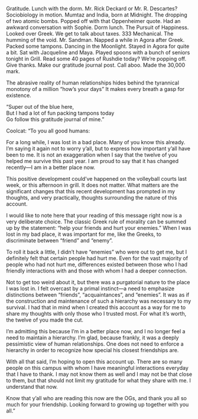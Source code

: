 Gratitude. Lunch with the dorm. Mr. Rick Deckard or Mr. R. Descartes? Sociobiology in motion. Mumtaz and India, born at Midnight. The dropping of two atomic bombs. Popped off with that Oppenheimer quote. Had an awkward conversation with Sophie. Dorm lunch. The Pursuit of Happiness. Looked over Greek. We get to talk about taxes. 333 Mechanical. The humming of the void. Mr. Sandman. Napped a while in Agora after Greek. Packed some tampons. Dancing in the Moonlight. Stayed in Agora for quite a bit. Sat with Jacqueline and Maya. Played spoons with a bunch of seniors tonight in Grill. Read some 40 pages of Rushdie today? We’re popping off. Give thanks. Make our gratitude journal post. Call aboo. Made the 30,000 mark. 

The abrasive reality of human relationships hides behind the tyrannical monotony of a million “how’s your days” It makes every breath a gasp for existence. 

“Super out of the blue here,   
But I had a lot of fun packing tampons today   
Go follow this gratitude journal of mine.”

Coolcat: “To you all good humans:

For a long while, I was lost in a bad place. Many of you know this already. I’m saying it again not to worry y’all, but to express how important y’all have been to me. It is not an exaggeration when I say that the twelve of you helped me survive this past year. I am proud to say that it has changed recently—I am in a better place now. 

This positive development could’ve happened on the volleyball courts last week, or this afternoon in grill. It does not matter. What matters are the significant changes that this recent development has prompted in my thoughts, and very practically, thoughts surrounding the nature of this account. 

I would like to note here that your reading of this message right now is a very deliberate choice. The classic Greek rule of morality can be summed up by the statement: “help your friends and hurt your enemies.” When I was lost in my bad place, it was important for me, like the Greeks, to discriminate between “friend” and “enemy”. 

To roll it back a little, I didn’t have “enemies” who were out to get me, but I definitely felt that certain people had hurt me. Even for the vast majority of people who had not hurt me, differences existed between those who I had friendly interactions with and those with whom I had a deeper connection. 

Not to get too weird about it, but there was a purgatorial nature to the place I was lost in. I felt overcast by a primal instinct—a need to emphasize distinctions between “friends”, “acquaintances”, and “enemies”. It was as if the construction and maintenance of such a hierarchy was necessary to my survival. I had that in mind when I created this account as a way for me to share my thoughts with only those who I trusted most. For what it’s worth, the twelve of you made the cut. 

I’m admitting this because I’m in a better place now, and I no longer feel a need to maintain a hierarchy. I’m glad, because frankly, it was a deeply pessimistic view of human relationships. One does not need to enforce a hierarchy in order to recognize how special his closest friendships are. 

With all that said, I’m hoping to open this account up. There are so many people on this campus with whom I have meaningful interactions everyday that I have to thank. I may not know them as well and I may not be that close to them, but that should not limit my gratitude for what they share with me. I understand that now.

Know that y’all who are reading this now are the OGs, and thank you all so much for your friendship. Looking forward to growing up together with you all.”